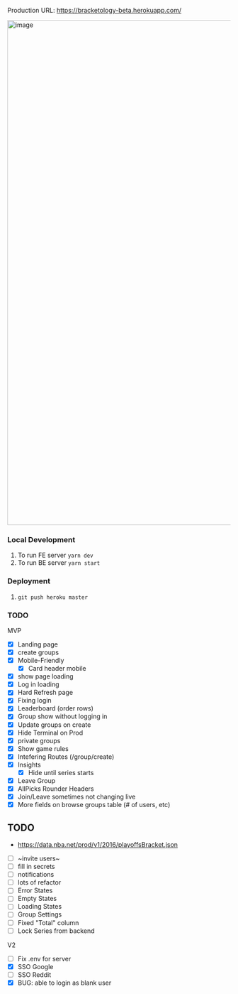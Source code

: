 Production URL: https://bracketology-beta.herokuapp.com/

<img width="1137" alt="image" src="https://user-images.githubusercontent.com/7545796/162866627-fd9a65e9-039f-4c60-9c47-9705c23ea2bd.png">


### Local Development
  1. To run FE server `yarn dev`
  2. To run BE server `yarn start`


### Deployment
  1. `git push heroku master`

### TODO

MVP
- [X] Landing page
- [X] create groups
- [X] Mobile-Friendly
  - [X] Card header mobile
- [X] show page loading
- [X] Log in loading
- [X] Hard Refresh page
- [X] Fixing login
- [X] Leaderboard (order rows)
- [X] Group show without logging in
- [X] Update groups on create
- [X] Hide Terminal on Prod
- [X] private groups
- [X] Show game rules
- [X] Intefering Routes (/group/create)
- [X] Insights
  - [X] Hide until series starts
- [X] Leave Group
- [X] AllPicks Rounder Headers
- [X] Join/Leave sometimes not changing live
- [X] More fields on browse groups table (# of users, etc)

## TODO
- https://data.nba.net/prod/v1/2016/playoffsBracket.json
- [ ] ~invite users~
- [ ] fill in secrets
- [ ] notifications
- [ ] lots of refactor
- [ ] Error States
- [ ] Empty States
- [ ] Loading States
- [ ] Group Settings
- [ ] Fixed "Total" column
- [ ] Lock Series from backend

V2

- [ ] Fix .env for server
- [X] SSO Google
- [ ] SSO Reddit
- [X] BUG: able to login as blank user
